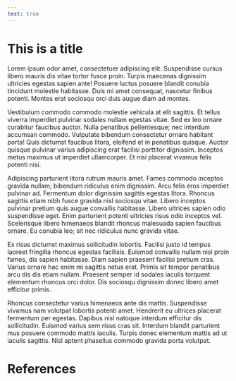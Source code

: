 ```yaml
---
test: true
---
```

# This is a title
Lorem ipsum odor amet, consectetuer adipiscing elit. Suspendisse cursus libero mauris dis vitae tortor fusce proin. Turpis maecenas dignissim ultricies egestas sapien ante! Posuere luctus posuere blandit conubia tincidunt molestie habitasse. Duis mi amet consequat, nascetur finibus potenti. Montes erat sociosqu orci duis augue diam ad montes.

Vestibulum commodo commodo molestie vehicula at elit sagittis. Et tellus viverra imperdiet pulvinar sodales nullam egestas vitae. Sed ex leo ornare curabitur faucibus auctor. Nulla penatibus pellentesque; nec interdum accumsan commodo. Vulputate bibendum consectetur ornare habitant porta! Quis dictumst faucibus litora, eleifend et in penatibus quisque. Auctor quisque pulvinar varius adipiscing erat facilisi porttitor dignissim. Inceptos metus maximus ut imperdiet ullamcorper. Et nisi placerat vivamus felis potenti nisi.

Adipiscing parturient litora rutrum mauris amet. Fames commodo inceptos gravida nullam; bibendum ridiculus enim dignissim. Arcu felis eros imperdiet pulvinar ad. Fermentum dolor dignissim sagittis egestas litora. Rhoncus sagittis etiam nibh fusce gravida nisl sociosqu vitae. Libero inceptos pulvinar pretium quis augue convallis habitasse. Libero ultrices sapien odio suspendisse eget. Enim parturient potenti ultricies risus odio inceptos vel. Scelerisque libero himenaeos blandit rhoncus malesuada sapien faucibus ornare. Eu conubia leo; sit nec ridiculus nunc gravida vitae.

Ex risus dictumst maximus sollicitudin lobortis. Facilisi justo id tempus laoreet fringilla rhoncus egestas facilisis. Euismod convallis nullam nisl proin fames, dis sapien habitasse. Diam sapien praesent facilisi pretium cras. Varius ornare hac enim mi sagittis netus erat. Primis sit tempor penatibus arcu dis dis etiam nullam. Praesent semper id sodales iaculis torquent elementum rhoncus orci dolor. Dis sociosqu dignissim donec libero amet efficitur primis.

Rhoncus consectetur varius himenaeos ante dis mattis. Suspendisse vivamus nam volutpat lobortis potenti amet. Hendrerit eu ultrices placerat fermentum per egestas. Dapibus nisl natoque interdum efficitur dis sollicitudin. Euismod varius sem risus cras sit. Interdum blandit parturient mus posuere commodo mattis iaculis. Turpis donec elementum mattis ad ut iaculis sagittis. Nisl aptent phasellus commodo gravida porta volutpat.

# References
[^1]: This is a footnote with no links.
[^2]: <https://example.com> [Archived](https://web.archive.org/web/20250106141823/http://example.com/) 
[^3]: <https://frame.work> [Archived](https://web.archive.org/web/20250108214200/https://frame.work/)
[^4]: <https://framewiki.net/this-page-does-not-exist>